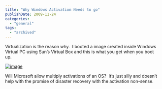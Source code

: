 ```yaml
---
title: "Why Windows Activation Needs to go"
publishDate: 2009-11-24
categories: 
  - "general"
tags:
  - "archived"
---
```


Virtualization is the reason why.  I booted a image created inside Windows Virtual PC using Sun’s Virtual Box and this is what you get when you boot up.

[![image](https://ramberlinggeek.co.uk/wp-content/uploads/2009/11/image_thumb.png "image")](https://ramberlinggeek.co.uk/wp-content/uploads/2009/11/image.png)

Will Microsoft allow multiply activations of an OS?  It’s just silly and doesn’t help with the promise of disaster recovery with the activation non-sense.
